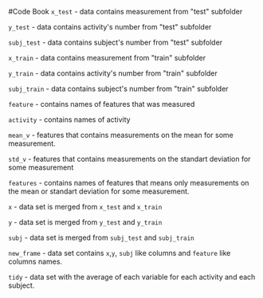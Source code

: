 #Code Book
`x_test` - data contains measurement from "test" subfolder

`y_test` - data contains activity's number from "test" subfolder

`subj_test` - data contains subject's number from "test" subfolder

`x_train` - data contains measurement from "train" subfolder

`y_train` - data contains activity's number from "train" subfolder

`subj_train` - data contains subject's number from "train" subfolder

`feature` - contains names of features that was measured

`activity` - contains names of activity

`mean_v` - features that contains  measurements on the mean  for some measurement. 

`std_v`  -  features that contains  measurements on the standart deviation  for some measurement

`features` - contains names of features that means only measurements on the mean  or standart deviation for some measurement. 

`x` - data set is merged from `x_test` and `x_train`

`y` -  data set is merged from `y_test` and `y_train`

`subj` - data set is merged from `subj_test` and `subj_train`

`new_frame` - data set contains `x`,`y`, `subj` like columns and `feature` like columns names.

`tidy` - data set with the average of each variable for each activity and each subject.
